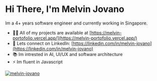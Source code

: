<h1>Hi There, I'm Melvin Jovano</h1>
<p>Im a 4+ years software engineer and currently working in Singapore.</p>

- 👨‍💻 All of my projects are available at [https://melvin-portofolio.vercel.app/](https://melvin-portofolio.vercel.app/)
- 🙌 Lets connect on LinkedIn: [https://linkedin.com/in/melvin-jovano](https://linkedin.com/in/melvin-jovano)
- 📚 Im intrested in AI, UI/UX and software architecture
- ⚡ Im fluent in Javascript

<p align="left"> <a href="https://github.com/ryo-ma/github-profile-trophy"><img src="https://github-profile-trophy.vercel.app/?username=melvin-jovano" alt="melvin-jovano" /></a></p>
